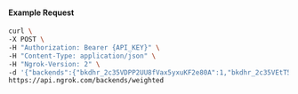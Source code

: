 <!-- Code generated for API Clients. DO NOT EDIT. -->

#### Example Request

```bash
curl \
-X POST \
-H "Authorization: Bearer {API_KEY}" \
-H "Content-Type: application/json" \
-H "Ngrok-Version: 2" \
-d '{"backends":{"bkdhr_2c35VDPP2UU8fVax5yxuKF2e80A":1,"bkdhr_2c35VEtT5bsWDd90iFEFJB08lPJ":0},"description":"acme weighted","metadata":"{\"environment\": \"staging\"}"}' \
https://api.ngrok.com/backends/weighted
```
